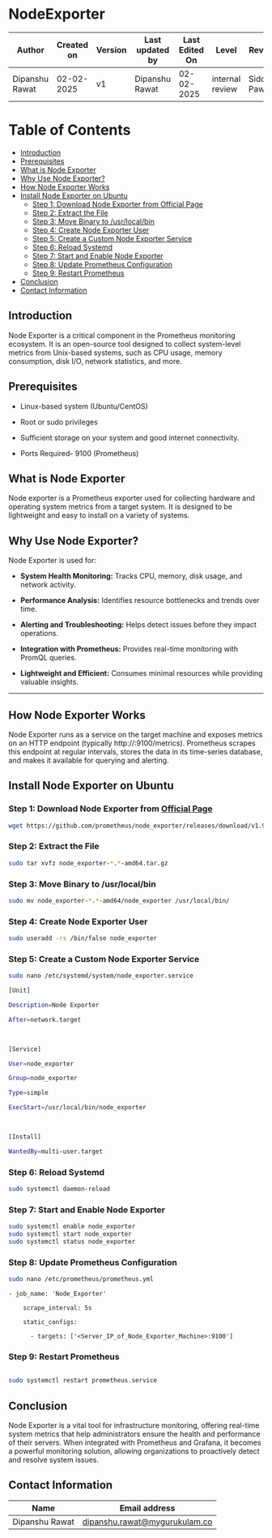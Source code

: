 
# **NodeExporter**

| **Author** | **Created on** | **Version** | **Last updated by**|**Last Edited On**|**Level** |**Reviewer** |
|------------|---------------------------|-------------|----------------|-----|-------------|-------------|
| Dipanshu Rawat|  02-02-2025           | v1         | Dipanshu Rawat    |02-02-2025    |  internal review | Siddharth Pawar | 

# Table of Contents

- [Introduction](#introduction)
- [Prerequisites](#prerequisites)
- [What is Node Exporter](#what-is-node-exporter)
- [Why Use Node Exporter?](#why-use-node-exporter)
- [How Node Exporter Works](#how-node-exporter-works)
- [Install Node Exporter on Ubuntu](#install-node-exporter-on-ubuntu)
  - [Step 1: Download Node Exporter from Official Page](#step-1-download-node-exporter-from-official-page)
  - [Step 2: Extract the File](#step-2-extract-the-file)
  - [Step 3: Move Binary to /usr/local/bin](#step-3-move-binary-to-usrlocalbin)
  - [Step 4: Create Node Exporter User](#step-4-create-node-exporter-user)
  - [Step 5: Create a Custom Node Exporter Service](#step-5-create-a-custom-node-exporter-service)
  - [Step 6: Reload Systemd](#step-6-reload-systemd)
  - [Step 7: Start and Enable Node Exporter](#step-7-start-and-enable-node-exporter)
  - [Step 8: Update Prometheus Configuration](#step-8-update-prometheus-configuration)
  - [Step 9: Restart Prometheus](#step-9-restart-prometheus)
- [Conclusion](#conclusion)
- [Contact Information](#contact-information)


## **Introduction**

Node Exporter is a critical component in the Prometheus monitoring ecosystem. It is an open-source tool designed to collect system-level metrics from Unix-based systems, such as CPU usage, memory consumption, disk I/O, network statistics, and more. 

## **Prerequisites**

- Linux-based system (Ubuntu/CentOS)

- Root or sudo privileges
- Sufficient storage on your system and good internet connectivity.
- Ports Required- 9100 (Prometheus)
  
## **What is Node Exporter**
Node exporter is a Prometheus exporter used for collecting hardware and operating system metrics from a target system. 
It is designed to be lightweight and easy to install on a variety of systems.

## **Why Use Node Exporter?**

Node Exporter is used for:

- **System Health Monitoring:** Tracks CPU, memory, disk usage, and network activity.

- **Performance Analysis:** Identifies resource bottlenecks and trends over time.

- **Alerting and Troubleshooting:** Helps detect issues before they impact operations.

- **Integration with Prometheus:** Provides real-time monitoring with PromQL queries.

- **Lightweight and Efficient:** Consumes minimal resources while providing valuable insights.
___

## **How Node Exporter Works**
Node Exporter runs as a service on the target machine and exposes metrics on an HTTP endpoint (typically http://<host>:9100/metrics). 
Prometheus scrapes this endpoint at regular intervals, stores the data in its time-series database, and makes it available for querying and alerting.

## **Install Node Exporter on Ubuntu**

### **Step 1: Download Node Exporter from [Official Page](https://prometheus.io/download/#node_exporter)**
``` bash
wget https://github.com/prometheus/node_exporter/releases/download/v1.9.0/node_exporter-1.9.0.linux-amd64.tar.gz
```
### **Step 2: Extract the File**

``` bash
sudo tar xvfz node_exporter-*.*-amd64.tar.gz
```

### **Step 3: Move Binary to /usr/local/bin**
``` bash
sudo mv node_exporter-*.*-amd64/node_exporter /usr/local/bin/
```
### **Step 4: Create Node Exporter User**

``` bash
sudo useradd -rs /bin/false node_exporter
```
### **Step 5: Create a Custom Node Exporter Service**
``` bash
sudo nano /etc/systemd/system/node_exporter.service
```
``` bash
[Unit]

Description=Node Exporter

After=network.target

 

[Service]

User=node_exporter

Group=node_exporter

Type=simple

ExecStart=/usr/local/bin/node_exporter

 

[Install]

WantedBy=multi-user.target

```

### **Step 6: Reload Systemd**
``` bash
sudo systemctl daemon-reload
```

### **Step 7: Start and Enable Node Exporter**
``` bash
sudo systemctl enable node_exporter
sudo systemctl start node_exporter
sudo systemctl status node_exporter
```

### **Step 8: Update Prometheus Configuration**

``` bash
sudo nano /etc/prometheus/prometheus.yml
```
```
- job_name: 'Node_Exporter'

    scrape_interval: 5s

    static_configs:

      - targets: ['<Server_IP_of_Node_Exporter_Machine>:9100']
```

### **Step 9: Restart Prometheus**
``` bash

sudo systemctl restart prometheus.service
```

## **Conclusion**

Node Exporter is a vital tool for infrastructure monitoring, offering real-time system metrics that help administrators ensure the health and performance of their servers. 
When integrated with Prometheus and Grafana, it becomes a powerful monitoring solution, allowing organizations to proactively detect and resolve system issues.

## **Contact Information**

| **Name** | **Email address**            |
|----------|-------------------------------|
| Dipanshu Rawat    | dipanshu.rawat@mygurukulam.co    |
